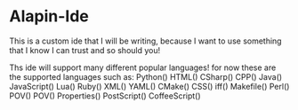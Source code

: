 # Alapin-Ide
This is a custom ide that I will be writing, because I want to use something that I know I can trust and so should you! 


Ths ide will support many different popular languages!
for now these are the supported languages
such as:
        Python()
        HTML()
        CSharp()
        CPP()
        Java()
        JavaScript()
        Lua()
        Ruby()
        XML()
        YAML()
        CMake()
        CSS()
        iff()
        Makefile()
        Perl()
        POV()
        POV()
        Properties()
        PostScript()
        CoffeeScript()
